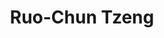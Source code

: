 ---
layout: page
title: Ruo-Chun Tzeng
description: PhD student
img: /assets/img/people/ruochuntzeng.jpeg
importance: 1
category: current
redirect:  https://rctzeng.github.io/
---